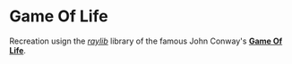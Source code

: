 # Game Of Life

Recreation usign the [*raylib*](https://github.com/raysan5/raylib) library of the famous John Conway's [**Game Of Life**](https://en.wikipedia.org/wiki/Conway%27s_Game_of_Life).